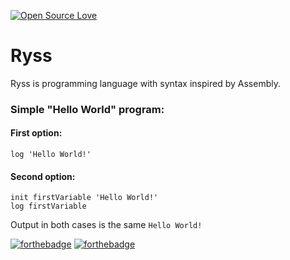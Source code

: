 [![Open Source Love](https://badges.frapsoft.com/os/v1/open-source.svg?v=103)](https://github.com/ellerbrock/open-source-badges/)

# Ryss
Ryss is programming language with syntax inspired by Assembly.

### Simple "Hello World" program:
#### First option:
```
log 'Hello World!'
```

#### Second option:
```
init firstVariable 'Hello World!'
log firstVariable
```
Output in both cases is the same ```Hello World!```

[![forthebadge](http://forthebadge.com/badges/gluten-free.svg)](http://forthebadge.com) [![forthebadge](http://forthebadge.com/badges/powered-by-jeffs-keyboard.svg)](http://forthebadge.com)
